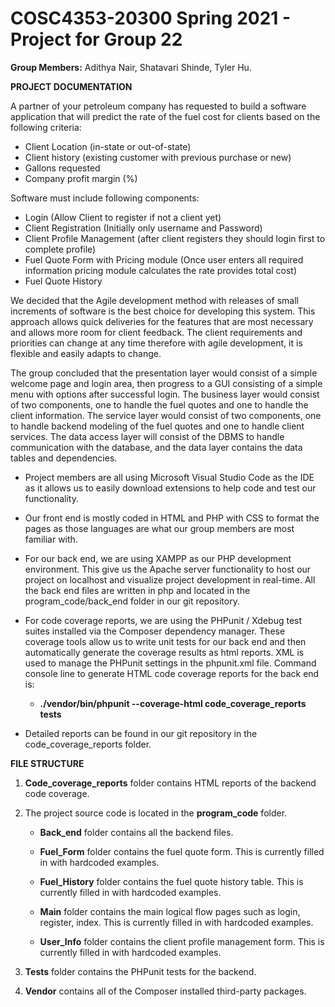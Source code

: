 # COSC4353-20300 Spring 2021 - Project for Group 22

**Group Members:** Adithya Nair, Shatavari Shinde, Tyler Hu. 


**PROJECT DOCUMENTATION**

A partner of your petroleum company has requested to build a software application that will predict the rate of the fuel cost for clients based on the following criteria:
 - Client Location (in-state or out-of-state)
 - Client history (existing customer with previous purchase or new)
 - Gallons requested
 - Company profit margin (%)

Software must include following components:
 - Login (Allow Client to register if not a client yet)
 - Client Registration (Initially only username and Password)
 - Client Profile Management (after client registers they should login first to complete profile)
 - Fuel Quote Form with Pricing module (Once user enters all required information pricing module calculates the rate provides total cost)
 - Fuel Quote History

We decided that the Agile development method with releases of small increments of software is the best choice for developing this system. This approach allows quick deliveries for the features that are most necessary and allows more room for client feedback. The client requirements and priorities can change at any time therefore with agile development, it is flexible and easily adapts to change. 

The group concluded that the presentation layer would consist of a simple welcome page and login area, then progress to a GUI consisting of a simple menu with options after successful login. The business layer would consist of two components, one to handle the fuel quotes and one to handle the client information. The service layer would consist of two components, one to handle backend modeling of the fuel quotes and one to handle client services. The data access layer will consist of the DBMS to handle communication with the database, and the data layer contains the data tables and dependencies.

 - Project members are all using Microsoft Visual Studio Code as the IDE as it allows us to easily download extensions to help code and test our functionality.

 - Our front end is mostly coded in HTML and PHP with CSS to format the pages as those languages are what our group members are most familiar with. 

 - For our back end, we are using XAMPP as our PHP development environment. This give us the Apache server functionality to host our project on localhost and visualize project development in real-time. All the back end files are written in php and located in the program_code/back_end folder in our git repository.

 - For code coverage reports, we are using the PHPunit / Xdebug test suites installed via the Composer dependency manager. These coverage tools allow us to write unit tests for our back end and then automatically generate the coverage results as html reports. XML is used to manage the PHPunit settings in the phpunit.xml file. Command console line to generate HTML code coverage reports for the back end is: 
   - **./vendor/bin/phpunit --coverage-html code_coverage_reports tests**

 - Detailed reports can be found in our git repository in the code_coverage_reports folder. 


**FILE STRUCTURE**

1. **Code_coverage_reports** folder contains HTML reports of the backend code coverage.

2. The project source code is located in the **program_code** folder.

   - **Back_end** folder contains all the backend files.

   - **Fuel_Form** folder contains the fuel quote form. This is currently filled in with hardcoded examples.

   - **Fuel_History** folder contains the fuel quote history table. This is currently filled in with hardcoded examples.

   - **Main** folder contains the main logical flow pages such as login, register, index. This is currently filled in with hardcoded examples.

   - **User_Info** folder contains the client profile management form. This is currently filled in with hardcoded examples.

3. **Tests** folder contains the PHPunit tests for the backend.

4. **Vendor** contains all of the Composer installed third-party packages.
